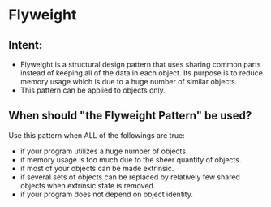# Flyweight

## Intent:
- Flyweight is a structural design pattern that uses sharing common parts instead of keeping all of the data in each object. Its purpose is to reduce memory usage which is due to a huge number of similar objects.
- This pattern can be applied to objects only.

## When should "the Flyweight Pattern" be used?
Use this pattern when ALL of the followings are true:
- if your program utilizes a huge number of objects.
- if memory usage is too much due to the sheer quantity of objects.
- if most of your objects can be made extrinsic.
- if several sets of objects can be replaced by relatively few shared objects when extrinsic state is removed.
- if your program does not depend on object identity. 

